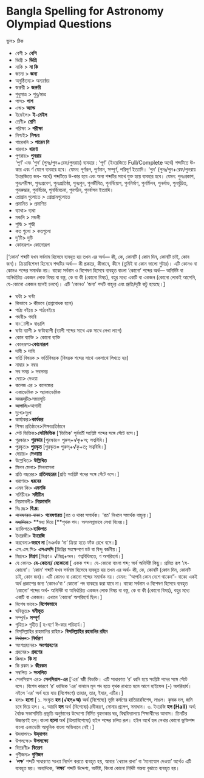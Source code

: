 

# Bangla Spelling for Astronomy Olympiad Questions

ভুল\> ঠিক 

* বেশী \>  **বেশি**  
* ডিগ্রী \> **ডিগ্রি**  
* নাকি \> **না কি**  
* জন্যে \> **জন্য**  
* অনুষ্ঠিতব্য\> অন্যষ্ঠেয়  
* জরুরী \> **জরুরি**   
* শুধুমাত্র \> শুধু/মাত্র   
* পাস\> **পাশ**  
* এন্ড\> **অ্যান্ড**  
* ইমেইল\> **ই-মেইল**  
* শ্রেণী\> **শ্রেণি**  
* পরিক্ষা \> **পরীক্ষা**   
* নিশ্চই\> **নিশ্চয়**   
* পারেননি \> **পারেন নি**  
* ধারনা\> **ধারণা**  
* পুণরায়\> **পুনরায়**   
  ‘পূর্ণ’ এবং ‘পুন’ (পুনঃ/পুন+রেফ/পুনরায়) ব্যবহার : ‘পূর্ণ’ (ইংরেজিতে Full/Complete অর্থে) শব্দটিতে ঊ-কার এবং র্ণ যোগে ব্যবহার হবে। যেমন: পূর্ণরূপ, পূর্ণমান, সম্পূর্ণ, পরিপূর্ণ ইত্যাদি। ‘পুন’ (পুনঃ/পুন+রেফ/পুনরায় ইংরেজিতে জব- অর্থে) শব্দটিতে উ-কার হবে এবং অন্য শব্দটির সাথে যুক্ত হয়ে ব্যবহার হবে। যেমন: পুনঃপ্রকাশ, পুনঃপরীক্ষা, পুনঃপ্রবেশ, পুনঃপ্রতিষ্ঠা, পুনঃপুন, পুনর্জীবিত, পুনর্নিয়োগ, পুননির্মাণ, পুনর্মিলন, পুনর্লাভ, পুনর্মুদ্রিত, পুনরুদ্ধার, পুনর্বিচার, পুনর্বিবেচনা, পুনর্গঠন, পুনর্বাসন ইত্যাদি।  
* প্রোগ্রাম গুলোতে \> প্রোগ্রামগুলোতে  
* প্রমানিত \> প্রমাণিত   
* ব্যাথা\> ব্যথা  
* মন্ডলি \> মন্ডলী  
* শুদ্ধি \> শুদ্ধী  
* কত গুলো \> কতগুলো  
* দু'টি\> দুটি  
* কোনরূপ\> কোনোরূপ

\[‘কোন’ শব্দটি যখন সর্বনাম হিসেবে ব্যবহৃত হয় তখন এর অর্থ— কী, কে, কোনটি ( কোন দিন, কোনটি চাই, কোন জন)। ক্রিয়াবিশেষণ হিসেবে শব্দটির অর্থ— কী প্রকারে, কীভাবে, কীসে (তুমিই বা কোন ভালো শুটার)। এটি কোনও বা কোনও শব্দের সমার্থক নয়। বাক্যে সর্বনাম ও বিশেষণ হিসেবে ব্যবহৃত বাংলা ‘কোনো’ শব্দের অর্থ— অনির্দিষ্ট বা অনির্ধারিত একজন লোক বিষয় বা বস্তু, কে বা কী (কোনো বিষয়), বহুর মধ্যে একটি বা একজন (কোনো লোকই আসেনি, যে-কোনো একজন হলেই চলবে)। এটি ‘কোনও’ ‘জন্য’ পদটি বাহুল্য এবং শ্রুতি/দৃষ্টি কটু হয়েছে।\]

* ঘন্টা \> ঘণ্টা   
* কিভাবে \> কীভবে (প্রশ্নবোধক হলে)  
* পাঠ্য বইয়ে \> পাঠ্যবইয়ে   
* পদবী\> পদবি  
* বাংালী\> বাঙালি  
* ঘণ্টা ব্যাপী \>  ঘণ্টাব্যাপী (ব্যাপী শব্দের সাথে এক সাথে লেখা লাগে)  
* কোন ব্যাক্তি \> কোনো ব্যক্তি  
* কোনরূপ\>**কোনোরূপ**  
* দাবী \> দাবি  
* ভর্তি বিষয়ক \> ভর্তিবিষয়ক (বিষয়ক শব্দের সাথে একসাথে লিখতে হয়)  
* নাম্বার \> নম্বর  
* সব সময় \> সবসময়   
* দেয়া\> দেওয়া  
* কলেজ এর \> কলেজের  
* একাডেমিক \> অ্যাকাডেমিক  
* ~~সময়সূচী~~\>সময়সূচি   
* ~~আগামি~~\>আগামী  
* দু:খ\>দুঃখ  
* কার্য্যকর\>**কার্যকর**  
* শিক্ষা প্রতিষ্ঠানে\>শিক্ষাপ্রতিষ্ঠানে  
* সেট ভিত্তিক\>**সেটভিত্তিক** \[‘ভিত্তিক’ পূর্ববর্তী সংশ্লিষ্ট শব্দের সঙ্গে সেঁটে বসে।\]  
* পুরষ্কার\> **পুরস্কার** \[পুরস্কার= পুরুস্‌+√কৃ+অ; সত্ববিধি।\]  
* পুরষ্কৃত\> **পুরস্কৃত** \[পুরস্কৃত= পুরুস্‌+√কৃ+ত; সত্ববিধি।\]  
* দেয়ার\> **দেওয়ার**  
* উল্লেখিত\> **উল্লিখিত**  
* মিলন মেলা\> মিলনমেলা  
* প্রতি বছরের\> **প্রতিবছরের** \[প্রতি সংশ্লিষ্ট পদের সঙ্গে সেঁটে বসে।\]  
* ধরণের\> **ধরনের**  
* এমন কি\> **এমনকি**  
* সমিচীন\> **সমীচীন**  
* নিয়মাবলী\> **নিয়মাবলি**  
* বিঃ দ্রঃ\> **বি:দ্র:**  
* ~~গবেষণরত থাকা~~\> **গবেষণারত** \[রত ও থাকা সমার্থক। ‘রত’ লিখলে সমার্থক বাহুল্য।\]  
* ~~মধ্যদিয়ে~~\> **মধ্য দিয়ে \[**পৃথক পদ। অসংলগ্নভাবে লেখা বিধেয়।\]  
* ব্যাক্তিগত\>**ব্যক্তিগত**   
* ইংরেজী\> **ইংরেজি**   
* করবেনা\>**করবে না** \[নঞর্থক ‘না’ ক্রিয়া হতে ফাঁক রেখে বসে।**\]**  
* এস.এস.সি\> **এসএসসি** \[ডিগ্রির সংক্ষেপণে ডট বা বিন্দু বর্জনীয়।\]  
* মিশ্রন\> **মিশ্রণ** \[মিশ্রণ= √মিশ্র্+অন। ণত্ববিধিমতে, ণ অপরিহার্য।\]  
* যে কোন\> **যে-কোনো/ যেকোনো** \[ একক শব্দ। যে-কোনো বাংলা শব্দ; অর্থ অনির্দিষ্ট কিছু। প্রমিত রূপ ‘যে-কোনো’। ‘কোন’ শব্দটি যখন সর্বনাম হিসেবে ব্যবহৃত হয় তখন এর অর্থ- কী, কে, কোনটি (কোন দিন, কোনটি চাই, কোন জন)। এটি কোনও বা কোনো শব্দের সমার্থক নয়। যেমন: ‘‘আপনি কোন দেশে থাকেন”- বাক্যে একই অর্থ প্রকাশের জন্য ‘কোনও’বা ‘ কোনো’ পদ ব্যবহার করা যাবে না। বাক্যে সর্বনাম ও বিশেষণ হিসেবে ব্যবহৃত ‘কোনো’ শব্দের অর্থ- অনির্দিষ্ট বা অনির্ধারিত একজন লোক বিষয় বা বস্তু, কে বা কী (কোনো বিষয়), বহুর মধ্যে একটি বা একজন। এখানে ‘কোনো’ অপরিহার্য ছিল।\]  
* বিশেষ ভাবে\> **বিশেষভাবে**   
* ঘনিভূত\> **ঘনীভূত**  
* সম্পূর্ন\> **সম্পূর্ণ**  
* গৃহিত\> গৃহীত \[ হ-বর্ণে ঈ-কার পরিহার্য।\]  
* বিস্‌মিল্লাহির রাহমানির রাহিম\> **বিসমিল্লাহির রহমানির রহিম**   
* ~~নির্ধারন~~\> **নির্ধারণ**  
* অংশগ্রহনের\> **অংশগ্রহণের**  
* গ্রহনের\> **গ্রহণের**  
* ~~কিনা~~\> **কি না**   
* কি রকম \> **কীরকম**  
* সম্বলিত \> **সংবলিত**   
* সেলসিয়াস এর\> **সেলসিয়াস-এর** \[‘এর’ ষষ্ঠী বিভক্তি। এটি সাধারণত ‘র’ ধ্বনি হয়ে সংশ্লিষ্ট পদের সঙ্গে সেঁটে বসে। বিশেষ কারণে ‘র’ ধ্বনিকে ‘এর’ বানানে মূল পদ হতে পৃথক রাখতে হলে আগে হাইফেন (-) অপরিহার্য। নইলে ‘এর’ অর্থ হয়ে যায় (বিশেষণে) তাহার, তার, ইহার, এটির।\]  
* হল\> **হলো** \[ ১. সংস্কৃত **হল (√হল্+অ)** অর্থ (বিশেষ্যে) ভূমি কর্ষণের হাতিয়ারবিশেষ, লাঙল। কৃষক দল, জমি চষে দিয়ে হল। ২. আরবি **হল** অর্থ (বিশেষ্যে) দ্রবীকরণ, সোনার প্রলেপ, সমাধান। ৩. ইংরেজি **হল (Hall)** অর্থ: বৈঠক সভাসমিতি প্রভৃতি অনুষ্ঠানের উদ্দেশ্যে নির্মিত বৃহদাকার ঘর, বিশ্ববিদ্যালয়ে শিক্ষার্থীদের আবাস। তিনটির উচ্চারণই হল্।বাংলা **হলো** অর্থ (ক্রিয়াবিশেষ্যে) হইল শব্দের চলিত রূপ। হইল অর্থে হল লেখার কোনো ভুক্তিশব্দ বাংলা একাডেমি আধুনিক বাংলা অভিধানে নেই।\]  
* উদযাপন\> **উদ্‌যাপন**  
* উপলক্ষে\> **উপলক্ষ্যে**  
* বিতরণী\> **বিতরণ**  
* গুণীজন\> **গুণিজন**  
* ‘**লক্ষ**’ শব্দটি সাধারণত সংখ্যা নির্দেশ করতে ব্যবহৃত হয়, আবার ‘খেয়াল রাখা’ বা ‘মনোযোগ দেওয়া’ অর্থেও এটি ব্যবহৃত হয়। অন্যদিকে, ‘**লক্ষ্য**’ শব্দটি উদ্দেশ্য, অভীষ্ট, কিংবা কোনো নির্দিষ্ট গন্তব্য বুঝাতে ব্যবহৃত হয়।   
  